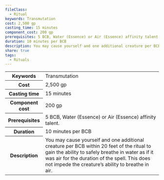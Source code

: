 ```yaml
---
fileClass:
  - Ritual
keywords: Transmutation
cost: 2,500 gp
casting_time: 15 minutes
component_cost: 200 gp
prerequisites: 5 BCB, Water (Essence) or Air (Essence) affinity talent.
duration: 10 minutes per BCB
description: You may cause yourself and one additional creature per BCB within 20 feet of the ritual to gain the ability to safely breathe in water as if it was air for the duration of the spell. This does not impede the creature’s ability to breathe in air.
share: true
tags:
  - Rituals
---
```


<p><span style="overflow-x: auto;"><table><tbody><tr><th>Keywords</th><td>Transmutation</td></tr><tr><th>Cost</th><td>2,500 gp</td></tr><tr><th>Casting time</th><td>15 minutes</td></tr><tr><th>Component cost</th><td>200 gp</td></tr><tr><th>Prerequisites</th><td>5 BCB, Water (Essence) or Air (Essence) affinity talent.</td></tr><tr><th>Duration</th><td>10 minutes per BCB</td></tr><tr><th>Description</th><td>You may cause yourself and one additional creature per BCB within 20 feet of the ritual to gain the ability to safely breathe in water as if it was air for the duration of the spell. This does not impede the creature’s ability to breathe in air.</td></tr></tbody></table></span></p>